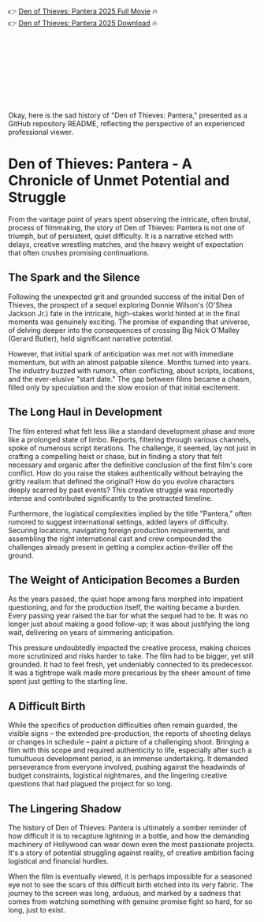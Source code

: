 

<br><br><br><br>


👉 <a href="https://Jonathan-eranogsig1983.github.io/wuaalshpmw/">Den of Thieves: Pantera 2025 Full Movie</a> 🔥
<br>
👉 <a href="https://Jonathan-eranogsig1983.github.io/wuaalshpmw/">Den of Thieves: Pantera 2025 Download</a> 🔥


<br><br><br><br><br><br><br><br>


Okay, here is the sad history of "Den of Thieves: Pantera," presented as a GitHub repository README, reflecting the perspective of an experienced professional viewer.


# Den of Thieves: Pantera - A Chronicle of Unmet Potential and Struggle

From the vantage point of years spent observing the intricate, often brutal, process of filmmaking, the story of Den of Thieves: Pantera is not one of triumph, but of persistent, quiet difficulty. It is a narrative etched with delays, creative wrestling matches, and the heavy weight of expectation that often crushes promising continuations.

## The Spark and the Silence

Following the unexpected grit and grounded success of the initial Den of Thieves, the prospect of a sequel exploring Donnie Wilson's (O'Shea Jackson Jr.) fate in the intricate, high-stakes world hinted at in the final moments was genuinely exciting. The promise of expanding that universe, of delving deeper into the consequences of crossing Big Nick O'Malley (Gerard Butler), held significant narrative potential.

However, that initial spark of anticipation was met not with immediate momentum, but with an almost palpable silence. Months turned into years. The industry buzzed with rumors, often conflicting, about scripts, locations, and the ever-elusive "start date." The gap between films became a chasm, filled only by speculation and the slow erosion of that initial excitement.

## The Long Haul in Development

The film entered what felt less like a standard development phase and more like a prolonged state of limbo. Reports, filtering through various channels, spoke of numerous script iterations. The challenge, it seemed, lay not just in crafting a compelling heist or chase, but in finding a story that felt necessary and organic after the definitive conclusion of the first film's core conflict. How do you raise the stakes authentically without betraying the gritty realism that defined the original? How do you evolve characters deeply scarred by past events? This creative struggle was reportedly intense and contributed significantly to the protracted timeline.

Furthermore, the logistical complexities implied by the title "Pantera," often rumored to suggest international settings, added layers of difficulty. Securing locations, navigating foreign production requirements, and assembling the right international cast and crew compounded the challenges already present in getting a complex action-thriller off the ground.

## The Weight of Anticipation Becomes a Burden

As the years passed, the quiet hope among fans morphed into impatient questioning, and for the production itself, the waiting became a burden. Every passing year raised the bar for what the sequel had to be. It was no longer just about making a good follow-up; it was about justifying the long wait, delivering on years of simmering anticipation.

This pressure undoubtedly impacted the creative process, making choices more scrutinized and risks harder to take. The film had to be bigger, yet still grounded. It had to feel fresh, yet undeniably connected to its predecessor. It was a tightrope walk made more precarious by the sheer amount of time spent just getting to the starting line.

## A Difficult Birth

While the specifics of production difficulties often remain guarded, the visible signs – the extended pre-production, the reports of shooting delays or changes in schedule – paint a picture of a challenging shoot. Bringing a film with this scope and required authenticity to life, especially after such a tumultuous development period, is an immense undertaking. It demanded perseverance from everyone involved, pushing against the headwinds of budget constraints, logistical nightmares, and the lingering creative questions that had plagued the project for so long.

## The Lingering Shadow

The history of Den of Thieves: Pantera is ultimately a somber reminder of how difficult it is to recapture lightning in a bottle, and how the demanding machinery of Hollywood can wear down even the most passionate projects. It's a story of potential struggling against reality, of creative ambition facing logistical and financial hurdles.

When the film is eventually viewed, it is perhaps impossible for a seasoned eye not to see the scars of this difficult birth etched into its very fabric. The journey to the screen was long, arduous, and marked by a sadness that comes from watching something with genuine promise fight so hard, for so long, just to exist.


